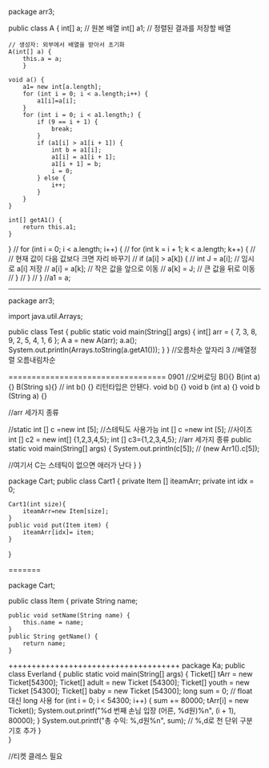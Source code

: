 package arr3;

public class A {
	int[] a; // 원본 배열
	int[] a1; // 정렬된 결과를 저장할 배열

	// 생성자: 외부에서 배열을 받아서 초기화
	A(int[] a) {
		this.a = a; 
		}

	void a() {
		a1= new int[a.length];
		for (int i = 0; i < a.length;i++) {
			a1[i]=a[i];
		}
		for (int i = 0; i < a1.length;) {
			if (9 == i + 1) {
				break;
			}
			if (a1[i] > a1[i + 1]) {
				int b = a1[i];
				a1[i] = a1[i + 1];
				a1[i + 1] = b;
				i = 0;
			} else {
				i++;
			}
		}
	}

	int[] getA1() {
		return this.a1;
	}
}
//        for (int i = 0; i < a.length; i++) {
//            for (int k = i + 1; k < a.length; k++) {
//                // 현재 값이 다음 값보다 크면 자리 바꾸기
//                if (a[i] > a[k]) {
//                    int J = a[i];   // 임시로 a[i] 저장
//                    a[i] = a[k];    // 작은 값을 앞으로 이동
//                    a[k] = J;       // 큰 값을 뒤로 이동
//                }
//            }
//        }
//a1 = a;

--------






package arr3;

import java.util.Arrays;

public class Test {
	public static void main(String[] args) {
		int[] arr = { 7, 3, 8, 9, 2, 5, 4, 1, 6 };
		A a = new A(arr);
		a.a();
		System.out.println(Arrays.toString(a.getA1()));
	}
}
//오름차순 앞자리 3
//배열정렬 오름내림차순




================================== 0901
	//오버로딩
B(){}
	B(int a){}
	B(String s){}
	// int b() {} 리턴타입은 안됀다. 
	void b() {}
	void b (int a) {}
	void b (String a) {}



 
//arr 세가지 종류

//static int [] c =new int [5];  //스테틱도 사용가능
	int [] c =new int [5]; //사이즈
	int [] c2 = new int[] {1,2,3,4,5};
	int [] c3={1,2,3,4,5};
//arr 세가지 종류
public static void main(String[] args) {
	System.out.println(c[5]);
					// (new Arr1().c[5]);
 
//여기서 C는 스테틱이 없으면 애러가 난다
}
}





package Cart;
public class Cart1 {
	private Item [] iteamArr;
	private int idx = 0;
	
	Cart1(int size){
		iteamArr=new Item[size];
	}
	public void put(Item item) {
		iteamArr[idx]= item;
	}
}




=======


package Cart;

public class Item {
	private String  name;

	public void setName(String name) {
		this.name = name;
	}
	public String getName() {
		return name;
	}



+++++++++++++++++++++++++++++++++++++
package Ka;
public class Everland {
	    public static void main(String[] args) {
	    	Ticket[] tArr = new Ticket[54300];
	    	Ticket[] adult = new Ticket [54300];
	    	Ticket[] youth = new Ticket [54300];
	    	Ticket[] baby = new Ticket [54300];
	        long sum = 0; // float 대신 long 사용
	        for (int i = 0; i < 54300; i++) {
	            sum += 80000;
	            tArr[i] = new Ticket();
	            System.out.printf("%d 번째 손님 입장 (어른, %d원)%n", (i + 1), 80000);
	        }
	        System.out.printf("총 수익: %,d원%n", sum); // %,d로 천 단위 구분 기호 추가
		}	            	        
	}


//티켓 클레스 필요






		
		
	
